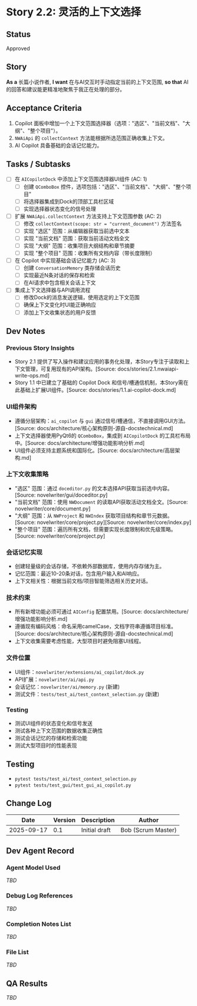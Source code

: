 # Story 2.2: 灵活的上下文选择

## Status
Approved

## Story
**As a** 长篇小说作者,
**I want** 在与AI交互时手动指定当前的上下文范围,
**so that** AI的回答和建议能更精准地聚焦于我正在处理的部分。

## Acceptance Criteria
1. Copilot 面板中增加一个上下文范围选择器（选项："选区"、"当前文档"、"大纲"、"整个项目"）。
2. `NWAiApi` 的 `collectContext` 方法能根据所选范围正确收集上下文。
3. AI Copilot 具备基础的会话记忆能力。

## Tasks / Subtasks
- [ ] 在 `AICopilotDock` 中添加上下文范围选择器UI组件 (AC: 1)
  - [ ] 创建 `QComboBox` 控件，选项包括："选区"、"当前文档"、"大纲"、"整个项目"
  - [ ] 将选择器集成到Dock的顶部工具栏区域
  - [ ] 实现选择器状态变化的信号处理
- [ ] 扩展 `NWAiApi.collectContext` 方法支持上下文范围参数 (AC: 2)
  - [ ] 修改 `collectContext(scope: str = "current_document")` 方法签名
  - [ ] 实现 "选区" 范围：从编辑器获取当前选中文本
  - [ ] 实现 "当前文档" 范围：获取当前活动文档全文
  - [ ] 实现 "大纲" 范围：收集项目大纲结构和章节摘要
  - [ ] 实现 "整个项目" 范围：收集所有文档内容（带长度限制）
- [ ] 在 Copilot 中实现基础会话记忆能力 (AC: 3)
  - [ ] 创建 `ConversationMemory` 类存储会话历史
  - [ ] 实现最近N条对话的保存和检索
  - [ ] 在AI请求中包含相关会话上下文
- [ ] 集成上下文选择器与API调用流程
  - [ ] 修改Dock的消息发送逻辑，使用选定的上下文范围
  - [ ] 确保上下文变化时UI能正确响应
  - [ ] 添加上下文收集状态的用户反馈

## Dev Notes

### Previous Story Insights
- Story 2.1 提供了写入操作和建议应用的事务化处理，本Story专注于读取和上下文管理，可复用现有的API架构。[Source: docs/stories/2.1.nwaiapi-write-ops.md]
- Story 1.1 中已建立了基础的 Copilot Dock 和信号/槽通信机制，本Story需在此基础上扩展UI组件。[Source: docs/stories/1.1.ai-copilot-dock.md]

### UI组件架构
- 遵循分层架构：`ai_copilot` 与 `gui` 通过信号/槽通信，不直接调用GUI方法。[Source: docs/architecture/核心架构原则-源自-docstechnical.md]
- 上下文选择器使用PyQt6的 `QComboBox`，集成到 `AICopilotDock` 的工具栏布局中。[Source: docs/architecture/增强功能影响分析.md]
- UI组件必须支持主题系统和国际化。[Source: docs/architecture/高层架构.md]

### 上下文收集策略
- "选区" 范围：通过 `doceditor.py` 的文本选择API获取当前选中内容。[Source: novelwriter/gui/doceditor.py]
- "当前文档" 范围：使用 `NWDocument` 的读取API获取活动文档全文。[Source: novelwriter/core/document.py]
- "大纲" 范围：从 `NWProject` 和 `NWIndex` 获取项目结构和章节元数据。[Source: novelwriter/core/project.py][Source: novelwriter/core/index.py]
- "整个项目" 范围：遍历所有文档，但需要实现长度限制和优先级策略。[Source: novelwriter/core/project.py]

### 会话记忆实现
- 创建轻量级的会话存储，不依赖外部数据库，使用内存存储为主。
- 记忆范围：最近10-20条对话，包含用户输入和AI响应。
- 上下文相关性：根据当前文档/项目智能筛选相关历史对话。

### 技术约束
- 所有新增功能必须可通过 `AIConfig` 配置禁用。[Source: docs/architecture/增强功能影响分析.md]
- 遵循现有编码风格：命名采用camelCase，文档字符串遵循项目标准。[Source: docs/architecture/核心架构原则-源自-docstechnical.md]
- 上下文收集需要考虑性能，大型项目时避免阻塞UI线程。

### 文件位置
- UI组件：`novelwriter/extensions/ai_copilot/dock.py`
- API扩展：`novelwriter/ai/api.py`  
- 会话记忆：`novelwriter/ai/memory.py` (新建)
- 测试文件：`tests/test_ai/test_context_selection.py` (新建)

### Testing
- 测试UI组件的状态变化和信号发送
- 测试各种上下文范围的数据收集正确性
- 测试会话记忆的存储和检索功能
- 测试大型项目时的性能表现

## Testing
- `pytest tests/test_ai/test_context_selection.py`
- `pytest tests/test_gui/test_gui_ai_copilot.py`

## Change Log
| Date | Version | Description | Author |
| --- | --- | --- | --- |
| 2025-09-17 | 0.1 | Initial draft | Bob (Scrum Master) |

## Dev Agent Record
### Agent Model Used
_TBD_

### Debug Log References
_TBD_

### Completion Notes List
_TBD_

### File List
_TBD_

## QA Results
_TBD_